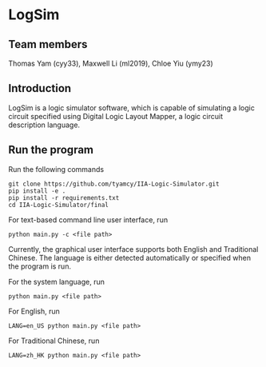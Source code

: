 # LogSim

## Team members

Thomas Yam (cyy33), Maxwell Li (ml2019), Chloe Yiu (ymy23)

## Introduction

LogSim is a logic simulator software, which is capable of simulating a logic circuit specified using 
Digital Logic Layout Mapper, a logic circuit description language.

## Run the program
Run the following commands

```
git clone https://github.com/tyamcy/IIA-Logic-Simulator.git
pip install -e .
pip install -r requirements.txt
cd IIA-Logic-Simulator/final
```

For text-based command line user interface, run

```
python main.py -c <file path>
```

Currently, the graphical user interface supports both English and Traditional Chinese. 
The language is either detected automatically or specified when the program is run.

For the system language, run

```
python main.py <file path>
```

For English, run

```
LANG=en_US python main.py <file path>
```

For Traditional Chinese, run

```
LANG=zh_HK python main.py <file path>
```


